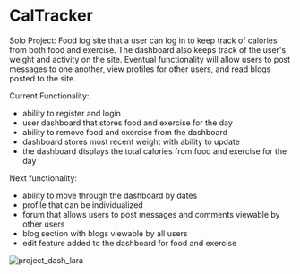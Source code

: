 # CalTracker
Solo Project: Food log site that a user can log in to keep track of calories from both food and exercise.  The dashboard also keeps track of the user's weight and activity on the site.  Eventual functionality will allow users to post messages to one another, view profiles for other users, and read blogs posted to the site. 

Current Functionality: 
- ability to register and login
- user dashboard that stores food and exercise for the day
- ability to remove food and exercise from the dashboard
- dashboard stores most recent weight with ability to update
- the dashboard displays the total calories from food and exercise for the day

Next functionality:
- ability to move through the dashboard by dates
- profile that can be individualized
- forum that allows users to post messages and comments viewable by other users
- blog section with blogs viewable by all users
- edit feature added to the dashboard for food and exercise

![project_dash_lara](https://user-images.githubusercontent.com/69065554/105789802-ef720880-5f37-11eb-86b9-0804b560a690.jpg)
